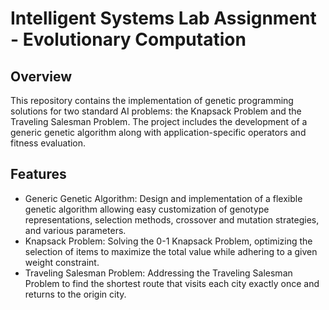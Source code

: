 # Intelligent Systems Lab Assignment - Evolutionary Computation
## Overview
This repository contains the implementation of genetic programming solutions for two standard AI problems: the Knapsack Problem and the Traveling Salesman Problem. The project includes the development of a generic genetic algorithm along with application-specific operators and fitness evaluation.

## Features
* Generic Genetic Algorithm: Design and implementation of a flexible genetic algorithm allowing easy customization of genotype representations, selection methods, crossover and mutation strategies, and various parameters.
* Knapsack Problem: Solving the 0-1 Knapsack Problem, optimizing the selection of items to maximize the total value while adhering to a given weight constraint.
* Traveling Salesman Problem: Addressing the Traveling Salesman Problem to find the shortest route that visits each city exactly once and returns to the origin city.

